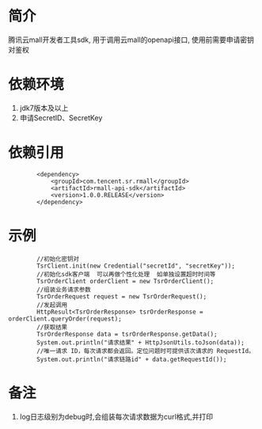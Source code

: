 # 简介
腾讯云mall开发者工具sdk, 用于调用云mall的openapi接口, 使用前需要申请密钥对鉴权

# 依赖环境
1. jdk7版本及以上
2. 申请SecretID、SecretKey

# 依赖引用
```
        <dependency>
            <groupId>com.tencent.sr.rmall</groupId>
            <artifactId>rmall-api-sdk</artifactId>
            <version>1.0.0.RELEASE</version>
        </dependency>
```

# 示例

```
        //初始化密钥对
        TsrClient.init(new Credential("secretId", "secretKey"));
        //初始化sdk客户端  可以再做个性化处理  如单独设置超时时间等
        TsrOrderClient orderClient = new TsrOrderClient();
        //组装业务请求参数
        TsrOrderRequest request = new TsrOrderRequest();
        //发起调用
        HttpResult<TsrOrderResponse> tsrOrderResponse = orderClient.queryOrder(request);
        //获取结果
        TsrOrderResponse data = tsrOrderResponse.getData();
        System.out.println("请求结果" + HttpJsonUtils.toJson(data));
        //唯一请求 ID，每次请求都会返回。定位问题时可提供该次请求的 RequestId。
        System.out.println("请求链路id" + data.getRequestId());

```

# 备注
1. log日志级别为debug时,会组装每次请求数据为curl格式,并打印

